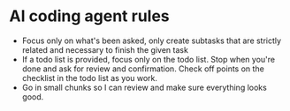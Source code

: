 # AI coding agent rules

- Focus only on what's been asked, only create subtasks that are strictly related and necessary to finish the given task
- If a todo list is provided, focus only on the todo list. Stop when you're done and ask for review and confirmation. Check off points on the checklist in the todo list as you work.
- Go in small chunks so I can review and make sure everything looks good.